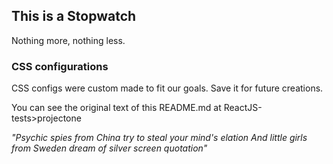 

## This is a Stopwatch

Nothing more, nothing less.

### CSS configurations

CSS configs were custom made to fit our goals. Save it for future creations.

You can see the original text of this README.md at ReactJS-tests>projectone

*"Psychic spies from China try to steal your mind's elation
And little girls from Sweden dream of silver screen quotation"*
